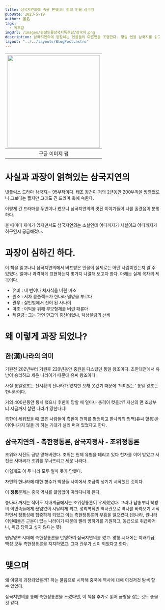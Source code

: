 ```yaml
---
title: 삼국지연의에 속을 뻔했네! 평설 인물 삼국지
pubDate: 2023-5-19
author: 匿名
tags:
  - 독후감
imgUrl: /images/평설인물삼국지독후감/삼국지.png
description: 삼국지연의에 등장하는 인물들의 다른면을 조명한다. 평설 인물 삼국지를 읽고 쓰는 독후감
layout: "../../layouts/BlogPost.astro"
---
```


| <img src="/blog/images/평설인물삼국지독후감/평설인물삼국지_김경한.png"  width="300" height="300"> |
| :-----------------------------------------------------------------------------------------------: |
|                                          구글 이미지 펌                                           |

# 사실과 과장이 얽혀있는 삼국지연의

넷플릭스 드라마 삼국지는 95부작이다. 태조 왕건이 거의 2년동안 200부작을 방영했으니 그보다는 짧지만 그래도 긴 드라마 축에 속한다.

이렇게 긴 드라마를 두번이나 봤으니 삼국지연의의 멋진 이야기들이 나를 홀렸음이 분명하다.  

볼 때마다 재미가 있지만서도 삼국지연의는 소설인데 어디까지가 사실이고 어디까지가 허구인지 궁금해졌다.


# 과장이 심하긴 하다.

이 책을 읽고나니 삼국지연의에서 버프받은 인물이 실제로는 어떤 사람이었는지 알 수 있었다. 얼마나 과격하게 표현하는지 몇가지 나열해 보고자 한다. 아래는 실제 목차의 제목이다.  

- 유비 : 네 번이나 처자식을 버린 마초
- 원소 : 서자 콤플렉스가 한나라 멸망을 부르다
- 관우 : 살인범에서 신이 된 사나이
- 마초 : 이익을 위해 부모형제를 버린 패륜아
- 제갈량 : 그는 과연 만고의 충신이었나, 탁상물림의 선비   


# 왜 이렇게 과장 되었나?

## 한(漢)나라의 의미

기원전 202년부터 기원후 220년동안 중원을 다스렸던 통일 왕조이다. 
초한대전에서 유방이 승리하고 세운 나라이기 때문에 유씨 왕조이다.   

사실 통일왕조는 진시황의 진나라가 있지만 오래 못갔기 때문에 '의미있는' 통일 왕조는 한나라이다. 

거의 400년동안 통치 했으니 후한이 망할 때 얼마나 충격이 컷을까? 자신의 먼 조상부터 지금까지 살던 나라가 망한다니!  

촉한이 세워졌을 때 많은 사람들이 촉한이 천하를 평정하고 한나라의 명맥(유씨 혈통)을 이어나가지 않을 까 하는 기대가 널리 퍼져 있었다고 한다.  


## 삼국지연의 - 촉한정통론, 삼국지정사 - 조위정통론

조위와 서진도 금방 망해버렸다. 조위는 헌제 유협을 데리고 있다 천자를 이어 받았고 서진은 사마씨가 조위를 무너뜨리고 세운 나라다.  

아쉽게도 이 두 나라 모두 얼마 못가 망했다.  

자연히 한나라에 대한 향수가 백성들 사이에서 조금씩 생기기 시작했던 것이다.   

이 **정통**문제는 중국 역사를 끊임없이 따라다니게 된다. 

송나라 까지는 적어도 지배계급에서는 조위정통론이 우세했었다. 그러나 남송부터 북방의 이민족들에게 끊임없이 시달리게 되고, 성리학적인 역사관으로 역사를 바라보기 시작하면서 정통성에 집중하게 되었고 이는 촉한정통론의 부흥을 일으켰다.(금나라, 원나라 이런애들은 근본이 없는 나라이기 때문에 빨리 망하기를 기원하고, 동급으로 취급하거나, 취급 당하고 싶지 않다는 뜻)

원말명초 시대에 촉한정통론을 반영하여 삼국지연의를 썼고. 명청 시대에는 지배계급, 백성 모두 촉한정통론을 지지하였고. 그때 관우가 신이 되었다고 한다. 

# 맺으며
왜 이렇게 과장되었을까? 하는 물음으로 시작해 중국에 역사에 대해 이것저것 탐색 할 수 있었다.  

삼국지연의를 통해 촉한정통론을 느꼈다면, 이 책을 추가로 읽어 균형을 잡는 것도 좋을 것 같다. 

